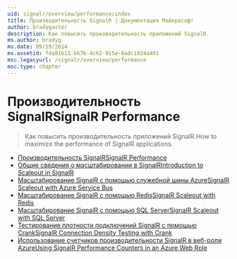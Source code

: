 ```yaml
---
uid: signalr/overview/performance/index
title: Производительность SignalR | Документация Майкрософт
author: bradygaster
description: Как повысить производительность приложений SignalR.
ms.author: bradyg
ms.date: 09/19/2014
ms.assetid: fda81611-b67b-4c62-915e-8adc1924a401
msc.legacyurl: /signalr/overview/performance
msc.type: chapter
---
```

<a name="signalr-performance"></a><span data-ttu-id="e99d9-103">Производительность SignalR</span><span class="sxs-lookup"><span data-stu-id="e99d9-103">SignalR Performance</span></span>
====================
> <span data-ttu-id="e99d9-104">Как повысить производительность приложений SignalR.</span><span class="sxs-lookup"><span data-stu-id="e99d9-104">How to maximize the performance of SignalR applications.</span></span>


- [<span data-ttu-id="e99d9-105">Производительность SignalR</span><span class="sxs-lookup"><span data-stu-id="e99d9-105">SignalR Performance</span></span>](signalr-performance.md)
- [<span data-ttu-id="e99d9-106">Общие сведения о масштабировании в SignalR</span><span class="sxs-lookup"><span data-stu-id="e99d9-106">Introduction to Scaleout in SignalR</span></span>](scaleout-in-signalr.md)
- [<span data-ttu-id="e99d9-107">Масштабирование SignalR с помощью служебной шины Azure</span><span class="sxs-lookup"><span data-stu-id="e99d9-107">SignalR Scaleout with Azure Service Bus</span></span>](scaleout-with-windows-azure-service-bus.md)
- [<span data-ttu-id="e99d9-108">Масштабирование SignalR с помощью Redis</span><span class="sxs-lookup"><span data-stu-id="e99d9-108">SignalR Scaleout with Redis</span></span>](scaleout-with-redis.md)
- [<span data-ttu-id="e99d9-109">Масштабирование SignalR с помощью SQL Server</span><span class="sxs-lookup"><span data-stu-id="e99d9-109">SignalR Scaleout with SQL Server</span></span>](scaleout-with-sql-server.md)
- [<span data-ttu-id="e99d9-110">Тестирование плотности подключений SignalR с помощью Crank</span><span class="sxs-lookup"><span data-stu-id="e99d9-110">SignalR Connection Density Testing with Crank</span></span>](signalr-connection-density-testing-with-crank.md)
- [<span data-ttu-id="e99d9-111">Использование счетчиков производительности SignalR в веб-роли Azure</span><span class="sxs-lookup"><span data-stu-id="e99d9-111">Using SignalR Performance Counters in an Azure Web Role</span></span>](using-signalr-performance-counters-in-an-azure-web-role.md)

